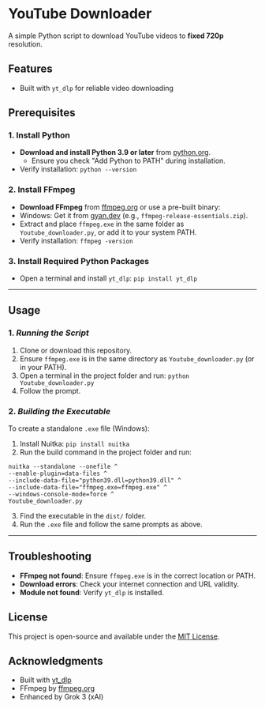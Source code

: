 # YouTube Downloader

A simple Python script to download YouTube videos to **fixed 720p** resolution.

## Features
- Built with `yt_dlp` for reliable video downloading

## Prerequisites

### 1. Install Python
- **Download and install Python 3.9 or later** from [python.org](https://www.python.org/downloads/).
  - Ensure you check "Add Python to PATH" during installation.
- Verify installation: `python --version`


### 2. Install FFmpeg
- **Download FFmpeg** from [ffmpeg.org](https://ffmpeg.org/download.html) or use a pre-built binary:
- Windows: Get it from [gyan.dev](https://www.gyan.dev/ffmpeg/builds/) (e.g., `ffmpeg-release-essentials.zip`).
- Extract and place `ffmpeg.exe` in the same folder as `Youtube_downloader.py`, or add it to your system PATH.
- Verify installation: `ffmpeg -version`

### 3. Install Required Python Packages
- Open a terminal and install `yt_dlp`: `pip install yt_dlp`

---
## Usage
### 1. *Running the Script*
1. Clone or download this repository.
2. Ensure `ffmpeg.exe` is in the same directory as `Youtube_downloader.py` (or in your PATH).
3. Open a terminal in the project folder and run: `python Youtube_downloader.py`
4. Follow the prompt.

### 2. *Building the Executable*
To create a standalone `.exe` file (Windows):
1. Install Nuitka: `pip install nuitka`
2. Run the build command in the project folder and run: 
  ```
  nuitka --standalone --onefile ^
  --enable-plugin=data-files ^
  --include-data-file="python39.dll=python39.dll" ^
  --include-data-file="ffmpeg.exe=ffmpeg.exe" ^
  --windows-console-mode=force ^
  Youtube_downloader.py
  ```
3. Find the executable in the `dist/` folder.
4. Run the `.exe` file and follow the same prompts as above.
---


## Troubleshooting
- **FFmpeg not found**: Ensure `ffmpeg.exe` is in the correct location or PATH.
- **Download errors**: Check your internet connection and URL validity.
- **Module not found**: Verify `yt_dlp` is installed.

## License
This project is open-source and available under the [MIT License](LICENSE).

## Acknowledgments
- Built with [yt_dlp](https://github.com/yt-dlp/yt-dlp)
- FFmpeg by [ffmpeg.org](https://ffmpeg.org/)
- Enhanced by Grok 3 (xAI)